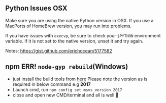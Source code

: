 ## Python Issues OSX

Make sure you are using the native Python version in OSX.  If you use a MacPorts of HomeBrew version, you may run into problems.

If you have issues with `execvp`, be sure to check your `$PYTHON` environment variable.  If it is not set to the native version, unset it and try again.

Notes: https://gist.github.com/erichocean/5177582

## npm ERR! `node-gyp rebuild`(Windows)
* just install the build tools from [here](https://visualstudio.microsoft.com/thank-you-downloading-visual-studio/?sku=BuildTools)
Please note the version as is required in below command e.g **2017**
* Launch cmd, run `npm config set msvs_version 2017`
* close and open new CMD/terminal and all is well :100: 

